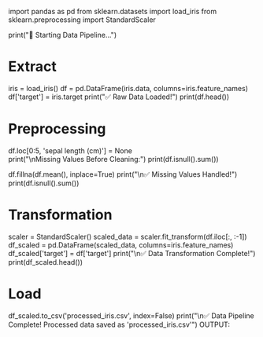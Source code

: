 import pandas as pd
from sklearn.datasets import load_iris
from sklearn.preprocessing import StandardScaler

print("🚀 Starting Data Pipeline...")

# Extract
iris = load_iris()
df = pd.DataFrame(iris.data, columns=iris.feature_names)
df['target'] = iris.target
print("✅ Raw Data Loaded!")
print(df.head())

# Preprocessing
df.loc[0:5, 'sepal length (cm)'] = None  
print("\nMissing Values Before Cleaning:")
print(df.isnull().sum())

df.fillna(df.mean(), inplace=True)
print("\n✅ Missing Values Handled!")
print(df.isnull().sum())

# Transformation
scaler = StandardScaler()
scaled_data = scaler.fit_transform(df.iloc[:, :-1])
df_scaled = pd.DataFrame(scaled_data, columns=iris.feature_names)
df_scaled['target'] = df['target']
print("\n✅ Data Transformation Complete!")
print(df_scaled.head())

# Load
df_scaled.to_csv('processed_iris.csv', index=False)
print("\n✅ Data Pipeline Complete! Processed data saved as 'processed_iris.csv'")
OUTPUT:
